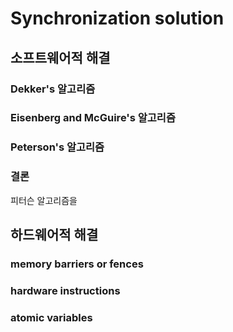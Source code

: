 # Synchronization solution

## 소프트웨어적 해결
### Dekker's 알고리즘

### Eisenberg and McGuire's 알고리즘

### Peterson's 알고리즘

### 결론
피터슨 알고리즘을 

## 하드웨어적 해결
### memory barriers or fences

### hardware instructions

### atomic variables

